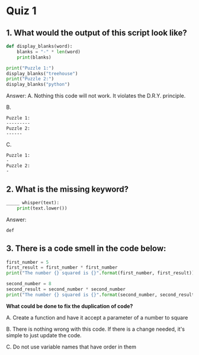 # Quiz 1

## 1. What would the output of this script look like?

```python
def display_blanks(word):
    blanks = "-" * len(word)
    print(blanks)

print("Puzzle 1:")
display_blanks("treehouse")
print("Puzzle 2:")
display_blanks("python")
```

Answer:
A. Nothing this code will not work. It violates the D.R.Y. principle.

B. 
```
Puzzle 1:
---------
Puzzle 2:
------
```

C. 
```
Puzzle 1:
-
Puzzle 2:
-
```


## 2. What is the missing keyword?
```python
_____ whisper(text):
    print(text.lower())
```

Answer:
```
def
```

## 3. There is a code smell in the code below:

```python
first_number = 5
first_result = first_number * first_number
print("The number {} squared is {}".format(first_number, first_result))

second_number = 8
second_result = second_number * second_number
print("The number {} squared is {}".format(second_number, second_result))
```

**What could be done to fix the duplication of code?**


A. Create a function and have it accept a parameter of a number to square

B. There is nothing wrong with this code. If there is a change needed, it's simple to just update the code.

C. Do not use variable names that have order in them

